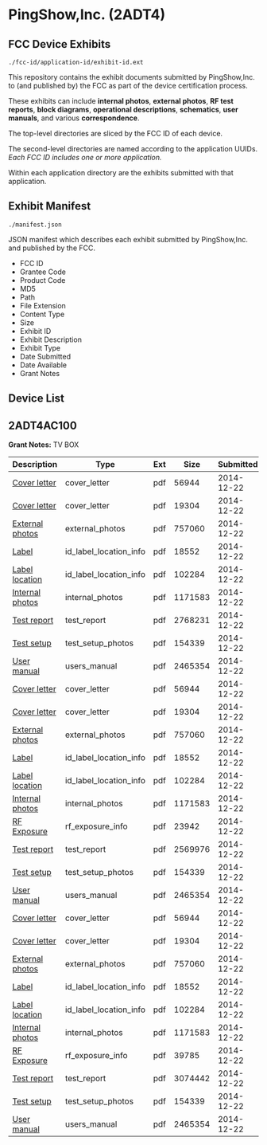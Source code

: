 # PingShow,Inc. (2ADT4)
## FCC Device Exhibits

```
./fcc-id/application-id/exhibit-id.ext
```

This repository contains the exhibit documents submitted by PingShow,Inc. to (and published by) the FCC as part of the device certification process.

These exhibits can include **internal photos**, **external photos**, **RF test reports**, **block diagrams**, **operational descriptions**, **schematics**, **user manuals**, and various **correspondence**.

The top-level directories are sliced by the FCC ID of each device.

The second-level directories are named according to the application UUIDs. *Each FCC ID includes one or more application.*

Within each application directory are the exhibits submitted with that application. 

## Exhibit Manifest

```
./manifest.json
```

JSON manifest which describes each exhibit submitted by PingShow,Inc. and published by the FCC.

- FCC ID
- Grantee Code
- Product Code
- MD5
- Path
- File Extension
- Content Type
- Size
- Exhibit ID
- Exhibit Description
- Exhibit Type
- Date Submitted
- Date Available
- Grant Notes

## Device List
## 2ADT4AC100
**Grant Notes:** TV BOX

| Description | Type | Ext | Size | Submitted | Available |
| ----------- | ---- | --- | ---- | --------- | --------- |
| [Cover letter](2ADT4AC100/d73916ce825f3a3b7bcc7cb1024d3cd9/2481501.pdf) | cover_letter | pdf | 56944 | 2014-12-22 | 2014-12-23 |
| [Cover letter](2ADT4AC100/d73916ce825f3a3b7bcc7cb1024d3cd9/2481502.pdf) | cover_letter | pdf | 19304 | 2014-12-22 | 2014-12-23 |
| [External photos](2ADT4AC100/d73916ce825f3a3b7bcc7cb1024d3cd9/2481503.pdf) | external_photos | pdf | 757060 | 2014-12-22 | 2014-12-23 |
| [Label](2ADT4AC100/d73916ce825f3a3b7bcc7cb1024d3cd9/2481504.pdf) | id_label_location_info | pdf | 18552 | 2014-12-22 | 2014-12-23 |
| [Label location](2ADT4AC100/d73916ce825f3a3b7bcc7cb1024d3cd9/2481505.pdf) | id_label_location_info | pdf | 102284 | 2014-12-22 | 2014-12-23 |
| [Internal photos](2ADT4AC100/d73916ce825f3a3b7bcc7cb1024d3cd9/2481506.pdf) | internal_photos | pdf | 1171583 | 2014-12-22 | 2014-12-23 |
| [Test report](2ADT4AC100/d73916ce825f3a3b7bcc7cb1024d3cd9/2481535.pdf) | test_report | pdf | 2768231 | 2014-12-22 | 2014-12-23 |
| [Test setup](2ADT4AC100/d73916ce825f3a3b7bcc7cb1024d3cd9/2481511.pdf) | test_setup_photos | pdf | 154339 | 2014-12-22 | 2014-12-23 |
| [User manual](2ADT4AC100/d73916ce825f3a3b7bcc7cb1024d3cd9/2481512.pdf) | users_manual | pdf | 2465354 | 2014-12-22 | 2014-12-23 |
| [Cover letter](2ADT4AC100/5bf228df41ecca3849330e62915e092b/2481501.pdf) | cover_letter | pdf | 56944 | 2014-12-22 | 2014-12-23 |
| [Cover letter](2ADT4AC100/5bf228df41ecca3849330e62915e092b/2481502.pdf) | cover_letter | pdf | 19304 | 2014-12-22 | 2014-12-23 |
| [External photos](2ADT4AC100/5bf228df41ecca3849330e62915e092b/2481503.pdf) | external_photos | pdf | 757060 | 2014-12-22 | 2014-12-23 |
| [Label](2ADT4AC100/5bf228df41ecca3849330e62915e092b/2481504.pdf) | id_label_location_info | pdf | 18552 | 2014-12-22 | 2014-12-23 |
| [Label location](2ADT4AC100/5bf228df41ecca3849330e62915e092b/2481505.pdf) | id_label_location_info | pdf | 102284 | 2014-12-22 | 2014-12-23 |
| [Internal photos](2ADT4AC100/5bf228df41ecca3849330e62915e092b/2481506.pdf) | internal_photos | pdf | 1171583 | 2014-12-22 | 2014-12-23 |
| [RF Exposure](2ADT4AC100/5bf228df41ecca3849330e62915e092b/2481508.pdf) | rf_exposure_info | pdf | 23942 | 2014-12-22 | 2014-12-23 |
| [Test report](2ADT4AC100/5bf228df41ecca3849330e62915e092b/2481510.pdf) | test_report | pdf | 2569976 | 2014-12-22 | 2014-12-23 |
| [Test setup](2ADT4AC100/5bf228df41ecca3849330e62915e092b/2481511.pdf) | test_setup_photos | pdf | 154339 | 2014-12-22 | 2014-12-23 |
| [User manual](2ADT4AC100/5bf228df41ecca3849330e62915e092b/2481512.pdf) | users_manual | pdf | 2465354 | 2014-12-22 | 2014-12-23 |
| [Cover letter](2ADT4AC100/76766b0803f4ca0426ca9234f8753e40/2481501.pdf) | cover_letter | pdf | 56944 | 2014-12-22 | 2014-12-23 |
| [Cover letter](2ADT4AC100/76766b0803f4ca0426ca9234f8753e40/2481502.pdf) | cover_letter | pdf | 19304 | 2014-12-22 | 2014-12-23 |
| [External photos](2ADT4AC100/76766b0803f4ca0426ca9234f8753e40/2481503.pdf) | external_photos | pdf | 757060 | 2014-12-22 | 2014-12-23 |
| [Label](2ADT4AC100/76766b0803f4ca0426ca9234f8753e40/2481504.pdf) | id_label_location_info | pdf | 18552 | 2014-12-22 | 2014-12-23 |
| [Label location](2ADT4AC100/76766b0803f4ca0426ca9234f8753e40/2481505.pdf) | id_label_location_info | pdf | 102284 | 2014-12-22 | 2014-12-23 |
| [Internal photos](2ADT4AC100/76766b0803f4ca0426ca9234f8753e40/2481506.pdf) | internal_photos | pdf | 1171583 | 2014-12-22 | 2014-12-23 |
| [RF Exposure](2ADT4AC100/76766b0803f4ca0426ca9234f8753e40/2481521.pdf) | rf_exposure_info | pdf | 39785 | 2014-12-22 | 2014-12-23 |
| [Test report](2ADT4AC100/76766b0803f4ca0426ca9234f8753e40/2481523.pdf) | test_report | pdf | 3074442 | 2014-12-22 | 2014-12-23 |
| [Test setup](2ADT4AC100/76766b0803f4ca0426ca9234f8753e40/2481511.pdf) | test_setup_photos | pdf | 154339 | 2014-12-22 | 2014-12-23 |
| [User manual](2ADT4AC100/76766b0803f4ca0426ca9234f8753e40/2481512.pdf) | users_manual | pdf | 2465354 | 2014-12-22 | 2014-12-23 |
